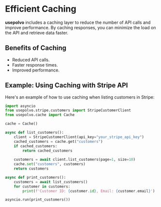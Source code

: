 # Efficient Caching

**usepolvo** includes a caching layer to reduce the number of API calls and improve performance. By caching responses, you can minimize the load on the API and retrieve data faster.

## Benefits of Caching

- Reduced API calls.
- Faster response times.
- Improved performance.

## Example: Using Caching with Stripe API

Here's an example of how to use caching when listing customers in Stripe:

```python
import asyncio
from usepolvo.stripe.customers import StripeCustomerClient
from usepolvo.cache import Cache

cache = Cache()

async def list_customers():
    client = StripeCustomerClient(api_key="your_stripe_api_key")
    cached_customers = cache.get("customers")
    if cached_customers:
        return cached_customers
    
    customers = await client.list_customers(page=1, size=10)
    cache.set("customers", customers)
    return customers

async def print_customers():
    customers = await list_customers()
    for customer in customers:
        print(f'Customer ID: {customer.id}, Email: {customer.email}')

asyncio.run(print_customers())
```